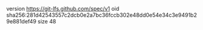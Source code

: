 version https://git-lfs.github.com/spec/v1
oid sha256:281d42543557c2dcb0e2a7bc36fccb302e48dd0e54e34c3e9491b29e881def49
size 48
